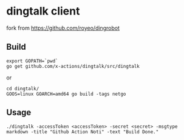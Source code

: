# dingtalk client

fork from https://github.com/royeo/dingrobot

## Build

```
export GOPATH=`pwd`
go get github.com/x-actions/dingtalk/src/dingtalk
```

or

```
cd dingtalk/
GOOS=linux GOARCH=amd64 go build -tags netgo
```

## Usage

```
./dingtalk -accessToken <accessToken> -secret <secret> -msgtype markdown -title "Github Action Noti" -text "Build Done."
```
